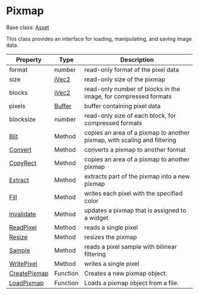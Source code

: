 # Pixmap

Base class: [Asset](Asset.md)

This class provides an interface for loading, manipulating, and saving image data.

| Property | Type | Description |
| ----- | ----- | ----- |
| format | number | read-only format of the pixel data |
| size | [iVec2](iVec2.md)  | read-only size of the pixmap |
| blocks | [iVec2](iVec2.md)  | read-only number of blocks in the image, for compressed formats |
| pixels | [Buffer](Buffer.md)  | buffer containing pixel data |
| blocksize | number  | read-only size of each block, for compressed formats |
| [Blit](Pixmap_Blit.md) | Method | copies an area of a pixmap to another pixmap, with scaling and filtering |
| [Convert](Pixmap_Convert.md) | Method | converts a pixmap to another format |
| [CopyRect](Pixmap_CopyRect.md) | Method | copies an area of a pixmap to another pixmap |
| [Extract](Pixmap_Extract.md) | Method | extracts part of the pixmap into a new pixmap |
| [Fill](Pixmap_Fill.md) | Method | writes each pixel with the specified color |
| [Invalidate](Pixmap_Invalidate.md) | Method | updates a pixmap that is assigned to a widget |
| [ReadPixel](Pixmap_ReadPixel.md) | Method | reads a single pixel |
| [Resize](Pixmap_Resize.md) | Method | resizes the pixmap |
| [Sample](Pixmap_Sample.md) | Method | reads a pixel sample with bilinear filtering |
| [WritePixel](Pixmap_WritePixel.md) | Method | writes a single pixel |
| [CreatePixmap](CreatePixmap.md) | Function | Creates a new pixmap object. |
| [LoadPixmap](LoadPixmap.md) | Function | Loads a pixmap object from a file. |

